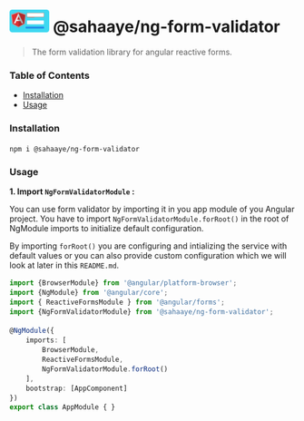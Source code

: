 

<h1> <img src="/assets/logo.png" width="70"> @sahaaye/ng-form-validator</h1>

> The form validation library for angular reactive forms.

### Table of Contents
- [Installation](#installation)
- [Usage](#usage)







### Installation

`npm i @sahaaye/ng-form-validator`

### Usage

**1. Import `NgFormValidatorModule` :**

You can use form validator by importing it in you app module of you Angular project. You have to import `NgFormValidatorModule.forRoot()` in the root of NgModule imports to initialize default configuration.

By importing `forRoot()` you are configuring and intializing the service with default values or you can also provide custom configuration which we will look at later in this `README.md`.

```ts
import {BrowserModule} from '@angular/platform-browser';
import {NgModule} from '@angular/core';
import { ReactiveFormsModule } from '@angular/forms';
import {NgFormValidatorModule} from '@sahaaye/ng-form-validator';

@NgModule({
    imports: [
        BrowserModule,
        ReactiveFormsModule,
        NgFormValidatorModule.forRoot()
    ],
    bootstrap: [AppComponent]
})
export class AppModule { }
```
